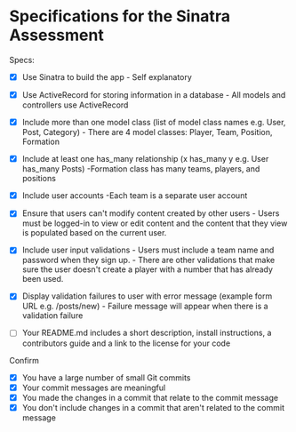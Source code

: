 # Specifications for the Sinatra Assessment

Specs:
- [x] Use Sinatra to build the app
      - Self explanatory
- [x] Use ActiveRecord for storing information in a database
      - All models and controllers use ActiveRecord

- [x] Include more than one model class (list of model class names e.g. User, Post, Category)
      - There are 4 model classes: Player, Team, Position, Formation
- [x] Include at least one has_many relationship (x has_many y e.g. User has_many Posts)
    -Formation class has many teams, players, and positions

- [x] Include user accounts
      -Each team is a separate user account

- [X] Ensure that users can't modify content created by other users
      - Users must be logged-in to view or edit content and the content that they view is populated based on the current user.

- [X] Include user input validations
      - Users must include a team name and password when they sign up.
      - There are other validations that make sure the user doesn't create a player with a number that has already been used.

- [X] Display validation failures to user with error message (example form URL e.g. /posts/new)
      - Failure message will appear when there is a validation failure

- [ ] Your README.md includes a short description, install instructions, a contributors guide and a link to the license for your code

Confirm
- [X] You have a large number of small Git commits
- [X] Your commit messages are meaningful
- [X] You made the changes in a commit that relate to the commit message
- [X] You don't include changes in a commit that aren't related to the commit message
